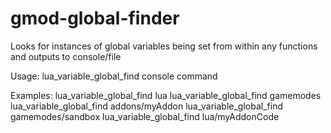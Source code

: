 gmod-global-finder
==================

Looks for instances of global variables being set from within any functions and outputs to console/file

Usage: lua_variable_global_find console command

Examples:
  lua_variable_global_find lua
  lua_variable_global_find gamemodes
  lua_variable_global_find addons/myAddon
  lua_variable_global_find gamemodes/sandbox
  lua_variable_global_find lua/myAddonCode
